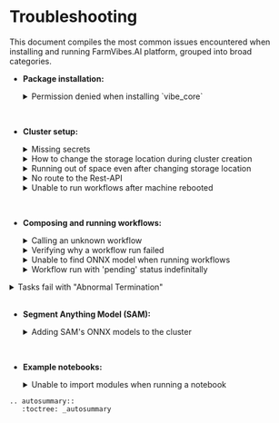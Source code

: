 # Troubleshooting

This document compiles the most common issues encountered when installing and running FarmVibes.AI platform, grouped into broad categories.

- **Package installation:**

    <details>
    <summary> Permission denied when installing `vibe_core`</summary>

    Old versions of `pip` might fail to install the `vibe_core` library because
    it erroneously tries to write the library to the system's `site-packages`
    directory.

    An excerpt of the error follows:

    ```
    × python setup.py develop did not run successfully.
    │ exit code: 1
    ╰─> [32 lines of output]
        running develop
        /usr/lib/python3/dist-packages/setuptools/command/easy_install.py:158:
            EasyInstallDeprecationWarning: easy_install command is deprecated. Use
            build and pip and other standards-based tools.
          warnings.warn(
        WARNING: The user site-packages directory is disabled.
        /usr/lib/python3/dist-packages/setuptools/command/install.py:34:
            SetuptoolsDeprecationWarning: setup.py install is deprecated. Use build
            and pip and other standards-based tools.
          warnings.warn(
        error: can't create or remove files in install directory
    ```

    If that happens, you might have to upgrade `pip` itself. Please run `pip
    install --upgrade pip` if you have write access to the directory where `pip`
    is installed, or `sudo pip install --upgrade pip` if you need root
    privileges.

    </details>

<br>

- **Cluster setup:**

    <details>
    <summary> Missing secrets</summary>

    Running a workflow while missing a required secret will yield the following error message:

    ```bash
    Could not retrieve secret {secret_name} from Dapr.
    ```

    Add the missing secrets to the Kubernetes cluster. [Learn more about secrets here](SECRETS.md).

    </details>

    <details>
    <summary> How to change the storage location during cluster creation</summary>

    You may change the storage location by defining the environment variable
    `FARMVIBES_AI_STORAGE_PATH` prior to installation with the *farmvibes-ai*
    command. Additionally, you may use the flag `--storage-path` when running
    the `farmvibes-ai local setup` command. For more information, please refer
    to the help message of the *farmvibes-ai* command.

    </details>

    <details>
    <summary> Running out of space even after changing storage location</summary>

    If, even after setting the `FARMVIBES_AI_STORAGE_PATH` env var to point to
    another location you are still running out of space with FarmVibes.AI, you
    might have to change the storage location of the docker daemon.

    That happens because even though asset storage goes into
    `FARMVIBES_AI_STORAGE_PATH`, we still use temporary space in our worker
    pods. If your operating system's disk is limited in space (especially when
    running multiple workers), you might run out of space. If that's the case,
    you can change the [docker daemon data directory
    location](https://docs.docker.com/config/daemon/#daemon-data-directory) to
    another disk with more space.

    For example, to instruct the docker daemon to save data in
    `/mnt/docker-data`, you would have to define the contents of `/etc/docker/daemon.json`
    as

    ```json
    {
      "data-root": "/mnt/docker-data"
    }
    ```

    </details>

    <details>
    <summary> No route to the Rest-API </summary>

    Building a cluster with the *farmvibes-ai* command will set up a Rest-API
    service with an address visible only within the cluster. In case the client
    cannot reach the Rest-API, make sure to restart the cluster with:

    ```bash
    farmvibes-ai local restart
    ```

    </details>

    <details>
    <summary> Unable to run workflows after machine rebooted </summary>

    After a reboot, make sure to start the cluster with:

    ```bash
    farmvibes-ai local start
    ```

    </details>

<br>

- **Composing and running workflows:**

    <details>
    <summary> Calling an unknown workflow</summary>

    Calling `client.run()` with a wrong workflow name will yield the following error message:

    ```HTTPError: 400 Client Error: Bad Request for url: http://192.168.49.2:30000/v0/runs. Unable to run workflow with provided parameters. Workflow "WORKFLOW_NAME" unknown```

    Solutions:

  - Double check the workflow name and parameters;
  - Verify that your cluster and repo are up-to-date;

    </details>

    <details>
    <summary> Verifying why a workflow run failed </summary>

    In case a workflow run fails, you might see a similar status table when monitoring a run with `run.monitor()` (please refer to the [client documentation](CLIENT.md) for more information on `monitor`):

    ```bash
    >>> run.monitor()
                                  🌎 FarmVibes.AI 🌍 dataset_generation/datagren_crop_segmentation 🌏
                                          Run name: Generating dataset for crop segmentation                                    
                                            Run id: dd541f5b-4f03-46e2-b017-8e88a518dfe6                              
                                                          Run status: failed                                           
                                                        Run duration: 00:00:16
    ┏━━━━━━━━━━━━━━━━━━━━━━━━━━━━━━━━━━━━┳━━━━━━━━━━┳━━━━━━━━━━━━━━━━━━━━━┳━━━━━━━━━━━━━━━━━━━━━┳━━━━━━━━━━━━━━━━━━━━━━━━━━━━━━━━━━━━━━━━┓
    ┃ Task Name                          ┃ Status   ┃ Start Time          ┃ End Time            ┃ Duration ┃ Progress                    ┃
    ┡━━━━━━━━━━━━━━━━━━━━━━━━━━━━━━━━━━━━╇━━━━━━━━━━╇━━━━━━━━━━━━━━━━━━━━━╇━━━━━━━━━━━━━━━━━━━━━╇━━━━━━━━━━╇━━━━━━━━━━━━━━━━━━━━━━━━━━━━━┩
    │ spaceeye.preprocess.s2.s2.download │ failed   │ 2022/10/03 22:22:16 │ 2022/10/03 22:22:20 │ 00:00:00 │  ━━━━━━━━━━━━━━━━━━━━  0/1  │
    │ cdl.download_cdl                   │ done     │ 2022/10/03 22:22:12 │ 2022/10/03 22:22:15 │ 00:00:05 │  ━━━━━━━━━━━━━━━━━━━━  1/1  │
    │ spaceeye.preprocess.s2.s2.filter   │ done     │ 2022/10/03 22:22:10 │ 2022/10/03 22:22:12 │ 00:00:02 │  ━━━━━━━━━━━━━━━━━━━━  1/1  │
    │ spaceeye.preprocess.s2.s2.list     │ done     │ 2022/10/03 22:22:09 │ 2022/10/03 22:22:10 │ 00:00:01 │  ━━━━━━━━━━━━━━━━━━━━  1/1  │
    │ cdl.list_cdl                       │ done     │ 2022/10/03 22:22:04 │ 2022/10/03 22:22:09 │ 00:00:04 │  ━━━━━━━━━━━━━━━━━━━━  1/1  │
    └────────────────────────────────────┴──────────┴─────────────────────┴─────────────────────┴──────────┴─────────────────────────────┘
                                                   Last update: 2022/10/03 22:23:59
    ```

    The platform logs the possible reason why a task failed, which might be recovered with `run.reason` and `run.task_details`.

    </details>

    <details>
    <summary> Unable to find ONNX model when running workflows </summary>

    Make sure the ONNX model was added to the FarmVibes.AI cluster:

    ```bash
    farmvibes-ai local add-onnx <onnx-model>
    ```

    If no output is generated, then your model was successfully added.

    </details>

    <details>
    <summary> Workflow run with 'pending' status indefinitally</summary>

    If the status of a workflow run remains in 'pending', make sure to restart the cluster with:

    ```bash
    farmvibes-ai local restart
    ```

    </details>

  <details>
  <summary> Tasks fail with "Abnormal Termination"</summary>

  Some workflows, such as the SpaceEye workflow (in the
  `preprocess.s1.preprocess`) or the Segment Anything Model (SAM) workflow
  might use a large amount of memory depending on the input area and/or time
  range used for processing. When that's the case, the Operating System might
  terminate the offending task, failing it and the workflow.

  When inspecting the error reason, users might find a text that says `...
  ProcessExpired: Abnormal termination`.

  One solution is to request processing of a smaller region.

  Another solution is to scale down the number of workers with the command
  `~/.config/farmvibes-ai/kubectl scale deployment terravibes-worker
  --replicas=1`.

  If, even when doing the above, the task still fails, the Kubernetes cluster
  might need to be migrated to a machine with more RAM.

  </details>

<br>

- **Segment Anything Model (SAM):**

  <details>
  <summary> Adding SAM's ONNX models to the cluster</summary>

  Running workflows based on SAM requires the image encoder and prompt encoder/mask decoder to be
  exported as ONNX models, and added to the cluster. To do so, run the following command:
  
  ```bash
  python scripts/export_sam_models.py --models <model_types>
  ```

  where `<model_types>` is a list of model types to be exported (`vit_b`, `vit_l`, `vit_h`).
  For example, to export all three ViT backbones, run:
  
  ```bash
  python scripts/export_sam_models.py --models vit_b vit_l vit_h
  ```

  The script will download the models from the [SAM repository](https://github.com/facebookresearch/segment-anything),
  export each component as a separate ONNX file, and add them to the cluster with the
  `farmvibes-ai local add-onnx` command. If you are using a different storage location,
  make sure to pass the `--storage-path` flag to the `add-onnx` command.

  Before running the script, make sure you have a conda environment set up with the required
  packages. You can use the environments defined by `env_cpu.yaml` or `env_gpu.yaml` files in the
  `notebooks/segment_anything` directory.

  </details>

<br>

- **Example notebooks:**

  <details>
  <summary> Unable to import modules when running a notebook</summary>

  Make sure you have installed and activated the conda environment provided with the notebook.

  </details>


```{eval-rst}
.. autosummary::
   :toctree: _autosummary
```
